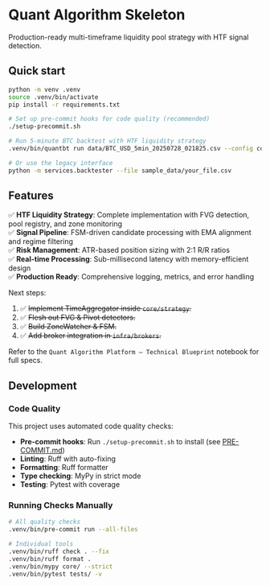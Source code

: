 # Quant Algorithm Skeleton

Production-ready multi-timeframe liquidity pool strategy with HTF signal detection.

## Quick start

```bash
python -m venv .venv
source .venv/bin/activate
pip install -r requirements.txt

# Set up pre-commit hooks for code quality (recommended)
./setup-precommit.sh

# Run 5-minute BTC backtest with HTF liquidity strategy
.venv/bin/quantbt run data/BTC_USD_5min_20250728_021825.csv --config configs/base.yaml --plot

# Or use the legacy interface
python -m services.backtester --file sample_data/your_file.csv
```

## Features

✅ **HTF Liquidity Strategy**: Complete implementation with FVG detection, pool registry, and zone monitoring  
✅ **Signal Pipeline**: FSM-driven candidate processing with EMA alignment and regime filtering  
✅ **Risk Management**: ATR-based position sizing with 2:1 R/R ratios  
✅ **Real-time Processing**: Sub-millisecond latency with memory-efficient design  
✅ **Production Ready**: Comprehensive logging, metrics, and error handling

Next steps:

1. ✅ ~~Implement TimeAggregator inside `core/strategy`.~~
2. ✅ ~~Flesh out FVG & Pivot detectors.~~
3. ✅ ~~Build ZoneWatcher & FSM.~~
4. ✅ ~~Add broker integration in `infra/brokers`.~~

Refer to the `Quant Algorithm Platform – Technical Blueprint` notebook for full specs.

## Development

### Code Quality

This project uses automated code quality checks:

- **Pre-commit hooks**: Run `./setup-precommit.sh` to install (see [PRE-COMMIT.md](PRE-COMMIT.md))
- **Linting**: Ruff with auto-fixing
- **Formatting**: Ruff formatter
- **Type checking**: MyPy in strict mode
- **Testing**: Pytest with coverage

### Running Checks Manually

```bash
# All quality checks
.venv/bin/pre-commit run --all-files

# Individual tools
.venv/bin/ruff check . --fix
.venv/bin/ruff format .
.venv/bin/mypy core/ --strict
.venv/bin/pytest tests/ -v
```
